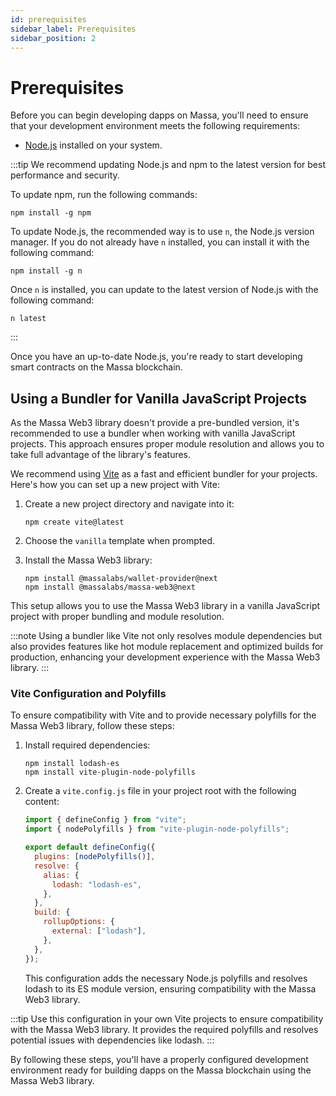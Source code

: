 ```yaml
---
id: prerequisites
sidebar_label: Prerequisites
sidebar_position: 2
---
```


# Prerequisites

Before you can begin developing dapps on Massa, you'll need to ensure that your development environment meets the following requirements:

- [Node.js](https://nodejs.org/en/) installed on your system.

:::tip
We recommend updating Node.js and npm to the latest version for best performance and security.

To update npm, run the following commands:

```shell
npm install -g npm
```

To update Node.js, the recommended way is to use `n`, the Node.js version manager.
If you do not already have `n` installed, you can install it with the following command:

```shell
npm install -g n
```

Once `n` is installed, you can update to the latest version of Node.js with the following command:

```shell
n latest
```

:::

Once you have an up-to-date Node.js, you're ready to start developing smart contracts on the Massa blockchain.

## Using a Bundler for Vanilla JavaScript Projects

As the Massa Web3 library doesn't provide a pre-bundled version, it's recommended to use a bundler when working with vanilla JavaScript projects. This approach ensures proper module resolution and allows you to take full advantage of the library's features.

We recommend using [Vite](https://vitejs.dev/) as a fast and efficient bundler for your projects. Here's how you can set up a new project with Vite:

1. Create a new project directory and navigate into it:

   ```shell
   npm create vite@latest
   ```

2. Choose the `vanilla` template when prompted.

3. Install the Massa Web3 library:
   ```shell
   npm install @massalabs/wallet-provider@next
   npm install @massalabs/massa-web3@next
   ```

This setup allows you to use the Massa Web3 library in a vanilla JavaScript project with proper bundling and module resolution.

:::note
Using a bundler like Vite not only resolves module dependencies but also provides features like hot module replacement and optimized builds for production, enhancing your development experience with the Massa Web3 library.
:::

### Vite Configuration and Polyfills

To ensure compatibility with Vite and to provide necessary polyfills for the Massa Web3 library, follow these steps:

1. Install required dependencies:

   ```shell
   npm install lodash-es
   npm install vite-plugin-node-polyfills
   ```

2. Create a `vite.config.js` file in your project root with the following content:

   ```javascript
   import { defineConfig } from "vite";
   import { nodePolyfills } from "vite-plugin-node-polyfills";

   export default defineConfig({
     plugins: [nodePolyfills()],
     resolve: {
       alias: {
         lodash: "lodash-es",
       },
     },
     build: {
       rollupOptions: {
         external: ["lodash"],
       },
     },
   });
   ```

   This configuration adds the necessary Node.js polyfills and resolves lodash to its ES module version, ensuring compatibility with the Massa Web3 library.

:::tip
Use this configuration in your own Vite projects to ensure compatibility with the Massa Web3 library. It provides the required polyfills and resolves potential issues with dependencies like lodash.
:::

By following these steps, you'll have a properly configured development environment ready for building dapps on the Massa blockchain using the Massa Web3 library.
